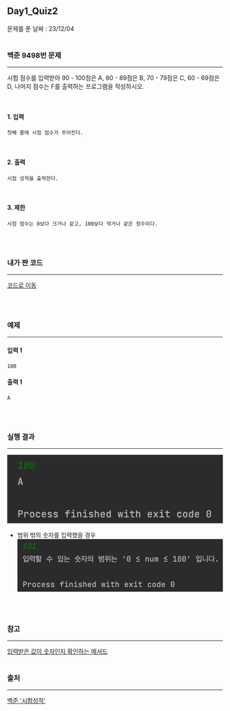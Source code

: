 ## Day1_Quiz2
문제를 푼 날짜 : 23/12/04
<br />
<br />

### 백준 9498번 문제
---
시험 점수를 입력받아 90 - 100점은 A, 80 - 89점은 B, 70 - 79점은 C, 60 - 69점은 D, 나머지 점수는 F를 출력하는 프로그램을 작성하시오.

<br />


#### 1. 입력
```
첫째 줄에 시험 점수가 주어진다. 
```



<br />


#### 2. 출력
```
시험 성적을 출력한다.
```

<br />


#### 3. 제한
```
시험 점수는 0보다 크거나 같고, 100보다 작거나 같은 정수이다.
```

<br />
<br />

### 내가 짠 코드
---
[코드로 이동](/algorithm-study-project/src/w2/d1/TestResults.java)

<br />
<br />

### 예제
---
#### 입력 1
```
100
```

#### 출력 1
```
A
```

<br />
<br />

### 실행 결과
---
![images-001](images/d1q2-001.png)



- 범위 밖의 숫자를 입력했을 경우
![images-002](images/d1q2-002.png)



<br />
<br />

### 참고
---
[입력받은 값이 숫자인지 확인하는 메서드](https://dev-junku.tistory.com/14)
<br />
<br />

### 출처
---
[백준 '시험성적'](https://www.acmicpc.net/problem/9498)